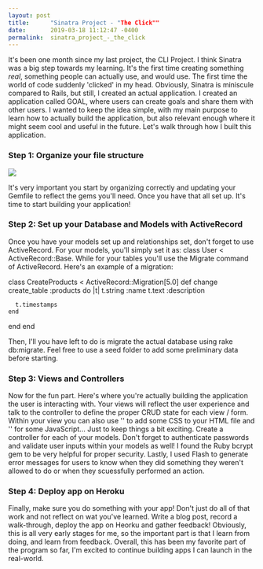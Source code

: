 ```yaml
---
layout: post
title:      "Sinatra Project - "The Click""
date:       2019-03-18 11:12:47 -0400
permalink:  sinatra_project_-_the_click
---
```



It's been one month since my last project, the CLI Project. I think Sinatra was a big step towards my learning. It's the first time creating something *real*, something people can actually use, and would use. The first time the world of code suddenly 'clicked' in my head. Obviously, Sinatra is miniscule compared to Rails, but still, I created an actual application. I created an application called GOAL, where users can create goals and share them with other users. I wanted to keep the idea simple, with my main purpose to learn how to actually build the application, but also relevant enough where it might seem cool and useful in the future. Let's walk through how I built this application.

### Step 1: Organize your file structure ### 
![](https://i.imgur.com/toNkNxR.jpg)

It's very important you start by organizing correctly and updating your Gemfile to reflect the gems you'll need. Once you have that all set up. It's time to start building your application! 

### Step 2: Set up your Database and Models with ActiveRecord ### 

Once you have your models set up and relationships set, don't forget to use ActiveRecord. For your models, you'll simply set it as: class User < ActiveRecord::Base. While for your tables you'll use the Migrate command of ActiveRecord. Here's an example of a migration: 


class CreateProducts < ActiveRecord::Migration[5.0]
  def change
    create_table :products do |t|
      t.string :name
      t.text :description
 
      t.timestamps
    end
  end
end

Then, I'll you have left to do is migrate the actual database using rake db:migrate. Feel free to use a seed folder to add some preliminary data before starting.

### Step 3: Views and Controllers ### 

Now for the fun part. Here's where you're actually building the application the user is interacting with. Your views will reflect the user experience and talk to the controller to define the proper CRUD state for each view / form. Within your view you can also use '<style></style>' to add some CSS to your HTML file and '<script></script>' for some JavaScript... Just to keep things a bit exciting. Create a controller for each of your models. Don't forget to authenticate passwords and validate user inputs within your models as well! I found the Ruby bcrypt gem to be very helpful for proper security. Lastly, I used Flash to generate error messages for users to know when they did something they weren't allowed to do or when they scuessfully performed an action. 

### Step 4: Deploy app on Heroku ###

Finally, make sure you do something with your app! Don't just do all of that work and not reflect on wat you've learned. Write a blog post, record a walk-through, deploy the app on Heorku and gather feedback! Obviously, this is all very early stages for me, so the important part is that I learn from doing, and learn from feedback. Overall, this has been my favorite part of the program so far, I'm excited to continue building apps I can launch in the real-world.


